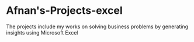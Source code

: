 # Afnan's-Projects-excel
The projects include my works on solving business problems by generating insights using Microsoft Excel
